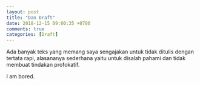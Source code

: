 ```yaml
---
layout: post
title: "Dan Draft"
date: 2018-12-15 09:00:35 +0700
comments: true
categories: [Draft]
---
```


Ada banyak teks yang memang saya sengajakan untuk tidak ditulis dengan tertata
rapi, alasananya sederhana yaitu untuk disalah pahami dan tidak membuat tindakan 
profokatif. 

I am bored. 
